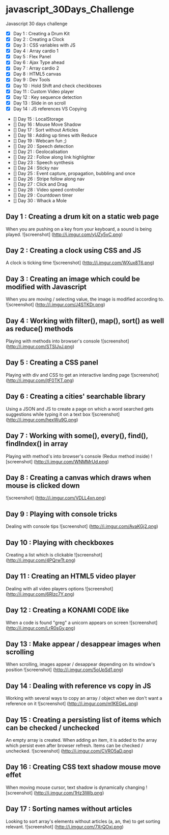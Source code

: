 # javascript_30Days_Challenge
Javascript 30 days challenge 

- [x] Day 1 : Creating a Drum Kit
- [x] Day 2 : Creating a Clock
- [x] Day 3 : CSS variables with JS
- [x] Day 4 : Array cardio 1
- [x] Day 5 : Flex Panel
- [x] Day 6 : Ajax Type ahead
- [x] Day 7 : Array cardio 2
- [x] Day 8 : HTML5 canvas
- [x] Day 9 : Dev Tools
- [x] Day 10 : Hold Shift and check checkboxes
- [x] Day 11 : Custom Video player
- [x] Day 12 : Key sequence detection
- [x] Day 13 : Slide in on scroll
- [x] Day 14 : JS references VS Copying
- [] Day 15 : LocalStorage
- [] Day 16 : Mouse Move Shadow
- [] Day 17 : Sort without Articles  
- [] Day 18 : Adding up times with Reduce
- [] Day 19 : Webcam fun ;)
- [] Day 20 : Speech detection
- [] Day 21 : Geolocalisation
- [] Day 22 : Follow along link highlighter
- [] Day 23 : Speech synthesis
- [] Day 24 : Sticky nav
- [] Day 25 : Event capture, propagation, bubbling and once
- [] Day 26 : Stripe follow along nav
- [] Day 27 : Click and Drag
- [] Day 28 : Video speed controller
- [] Day 29 : Countdown timer
- [] Day 30 : Whack a Mole 

## Day 1 : Creating a drum kit on a static web page
When you are pushing on a key from your keyboard, a sound is being played.
![screenshot]
(http://i.imgur.com/yUZy5vC.png)

## Day 2 : Creating a clock using CSS and JS
A clock is ticking time 
![screenshot]
(http://i.imgur.com/WXux8T6.png)

## Day 3 : Creating an image which could be modified with Javascript
When you are moving / selecting value, the image is modified according to.
![screenshot]
(http://i.imgur.com/J4STKDr.png)

## Day 4 : Working with filter(), map(), sort() as well as reduce() methods
Playing with methods into browser's console
![screenshot]
(http://i.imgur.com/STSIJvJ.png)

## Day 5 : Creating a CSS panel
Playing with div and CSS to get an interactive landing page
![screenshot]
(http://i.imgur.com/jtF0TKT.png)

## Day 6 : Creating a cities' searchable library 
Using a JSON and JS to create a page on which a word searched gets suggestions while typing it on a text box
![screenshot]
(http://i.imgur.com/hexWu9G.png)

## Day 7 : Working with some(), every(), find(), findIndex() in array
Playing with method's into browser's console (Redux method inside)
![screenshot]
(http://i.imgur.com/WNMMrUd.png)

## Day 8 : Creating a canvas which draws when mouse is clicked down
![screenshot]
(http://i.imgur.com/VDLL4xn.png)

## Day 9 : Playing with console tricks
Dealing with console tips
![screenshot]
(http://i.imgur.com/AvaKGj2.png)

## Day 10 : Playing with checkboxes
Creating a list which is clickable
![screenshot]
(http://i.imgur.com/4PQrwTt.png)

## Day 11 : Creating an HTML5 video player
Dealing with all video players options
![screenshot]
(http://i.imgur.com/6Rlzc7Y.png)

## Day 12 : Creating a KONAMI CODE like
When a code is found "greg" a unicorn appears on screen
![screenshot]
(http://i.imgur.com/LrR0sGy.png)

## Day 13 : Make appear / desappear images when scrolling 
When scrolling, images appear / desappear depending on its window's position
![screenshot]
(http://i.imgur.com/5oUpSd1.png)

## Day 14 : Dealing with reference vs copy in JS
Working with several ways to copy an array / object when we don't want a reference on it
![screenshot]
(http://i.imgur.com/m1KEGeL.png)

## Day 15 : Creating a persisting list of items which can be checked / unchecked
An empty array is created. When adding an item, it is added to the array which persist even after browser refresh. Items can be checked / unchecked.
![screenshot]
(http://i.imgur.com/CVRO5aD.png)

## Day 16 : Creating CSS text shadow mouse move effet
When moving mouse cursor, text shadow is dynamically changing
![screenshot]
(http://i.imgur.com/1Hz3IWb.png)

## Day 17 : Sorting names without articles 
Looking to sort array's elements without articles (a, an, the) to get sorting relevant.
![screenshot]
(http://i.imgur.com/7XrQOxi.png)